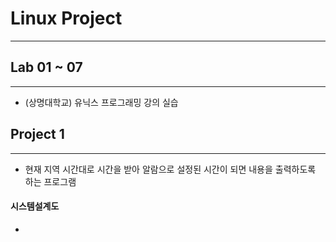 # Linux Project
***
## Lab 01 ~ 07
***
- (상명대학교) 유닉스 프로그래밍 강의 실습

## Project 1
***
- 현재 지역 시간대로 시간을 받아 알람으로 설정된 시간이 되면 내용을 출력하도록 하는 프로그램
#### 시스템설계도
- 
